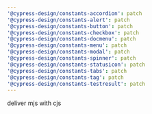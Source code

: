 ```yaml
---
'@cypress-design/constants-accordion': patch
'@cypress-design/constants-alert': patch
'@cypress-design/constants-button': patch
'@cypress-design/constants-checkbox': patch
'@cypress-design/constants-docmenu': patch
'@cypress-design/constants-menu': patch
'@cypress-design/constants-modal': patch
'@cypress-design/constants-spinner': patch
'@cypress-design/constants-statusicon': patch
'@cypress-design/constants-tabs': patch
'@cypress-design/constants-tag': patch
'@cypress-design/constants-testresult': patch
---
```


deliver mjs with cjs
